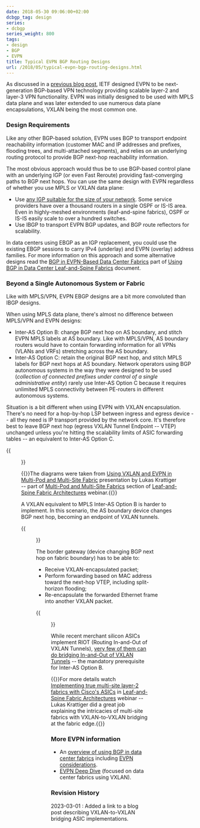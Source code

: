 ```yaml
---
date: 2018-05-30 09:06:00+02:00
dcbgp_tag: design
series:
- dcbgp
series_weight: 800
tags:
- design
- BGP
- EVPN
title: Typical EVPN BGP Routing Designs
url: /2018/05/typical-evpn-bgp-routing-designs.html
---
```

As discussed in a [previous blog post](http://blog.ipspace.net/2018/05/what-is-evpn.html), IETF designed EVPN to be next-generation BGP-based VPN technology providing scalable layer-2 and layer-3 VPN functionality. EVPN was initially designed to be used with MPLS data plane and was later extended to use numerous data plane encapsulations, VXLAN being the most common one.

### Design Requirements

Like any other BGP-based solution, EVPN uses BGP to transport endpoint reachability information (customer MAC and IP addresses and prefixes, flooding trees, and multi-attached segments), and relies on an underlying routing protocol to provide BGP next-hop reachability information.
<!--more-->
The most obvious approach would thus be to use BGP-based control plane with an underlying IGP (or even Fast Reroute) providing fast-converging paths to BGP next hops. You can use the same design with EVPN regardless of whether you use MPLS or VXLAN data plane:

-   Use [any IGP suitable for the size of your network](http://blog.ipspace.net/2018/05/is-ospf-or-is-is-good-enough-for-my.html). Some service providers have over a thousand routers in a single OSPF or IS-IS area. Even in highly-meshed environments (leaf-and-spine fabrics), OSPF or IS-IS easily scale to over a hundred switches.
-   Use IBGP to transport EVPN BGP updates, and BGP route reflectors for scalability.

In data centers using EBGP as an IGP replacement, you could use the existing EBGP sessions to carry IPv4 (underlay) and EVPN (overlay) address families. For more information on this approach and some alternative designs read the [BGP in EVPN-Based Data Center Fabrics](http://www.ipspace.net/Data_Center_BGP/BGP_in_EVPN-Based_Data_Center_Fabrics) part of [Using BGP in Data Center Leaf-and-Spine Fabrics](http://www.ipspace.net/Data_Center_BGP) document.

### Beyond a Single Autonomous System or Fabric

Like with MPLS/VPN, EVPN EBGP designs are a bit more convoluted than IBGP designs.

When using MPLS data plane, there's almost no difference between MPLS/VPN and EVPN designs:

-   Inter-AS Option B: change BGP next hop on AS boundary, and stitch EVPN MPLS labels at AS boundary. Like with MPLS/VPN, AS boundary routers would have to contain forwarding information for all VPNs (VLANs and VRFs) stretching across the AS boundary.
-   Inter-AS Option C: retain the original BGP next hop, and stitch MPLS labels for BGP next hops at AS boundary. Network operators using BGP autonomous systems in the way they were designed to be used (*collection of connected prefixes under control of a single administrative entity*) rarely use Inter-AS Option C because it requires unlimited MPLS connectivity between PE-routers in different autonomous systems.

Situation is a bit different when using EVPN with VXLAN encapsulation. There's no need for a hop-by-hop LSP between ingress and egress device -- all they need is IP transport provided by the network core. It's therefore best to leave BGP next hop (egress VXLAN Tunnel Endpoint -- VTEP) unchanged unless you're hitting the scalability limits of ASIC forwarding tables -- an equivalent to Inter-AS Option&nbsp;C.

{{<figure src="/2018/05/s1600-Multi-Pod+Overlay+Control+Plane.png" caption="Multi-pod EBGP - next hop is unchanged (diagram by Lukas Krattiger)">}}

{{<note>}}The diagrams were taken from [Using VXLAN and EVPN in Multi-Pod and Multi-Site Fabric](https://my.ipspace.net/bin/get?doc=73f25e70-31cd-11e8-b156-005056880254) presentation by Lukas Krattiger -- part of [Multi-Pod and Multi-Site Fabrics](https://my.ipspace.net/bin/list?id=Clos#MULTISITE) section of [Leaf-and-Spine Fabric Architectures](http://www.ipspace.net/Leaf-and-Spine_Fabric_Architectures) webinar.{{</note>}}

A VXLAN equivalent to MPLS Inter-AS Option B is harder to implement. In this scenario, the AS boundary device changes BGP next hop, becoming an endpoint of VXLAN tunnels.

{{<figure src="/2018/05/s1600-Multi-Site+Hierarchical+Control+Plane.png" caption="BGP next hop is changed on fabric boundary (diagram by Lukas Krattiger)">}}

The border gateway (device changing BGP next hop on fabric boundary) has to be able to:

-   Receive VXLAN-encapsulated packet;
-   Perform forwarding based on MAC address toward the next-hop VTEP, including split-horizon flooding;
-   Re-encapsulate the forwarded Ethernet frame into another VXLAN packet.

{{<figure src="/2018/05/s1600-Multi-Site+Border+Gateway.png" caption="Border gateways perform VXLAN-to-VXLAN forwarding (diagram by Lukas Krattiger)">}}

While recent merchant silicon ASICs implement RIOT (Routing In-and-Out of VXLAN Tunnels), [very few of them can do bridging In-and-Out of VXLAN Tunnels](https://blog.ipspace.net/2022/06/vxlan-bridging-dci.html) -- the mandatory prerequisite for Inter-AS Option&nbsp;B.

{{<note info>}}For more details watch [Implementing true multi-site layer-2 fabrics with Cisco's ASICs](https://my.ipspace.net/bin/list?id=Clos#MULTISITE) in [Leaf-and-Spine Fabric Architectures](http://www.ipspace.net/Leaf-and-Spine_Fabric_Architectures) webinar -- Lukas Krattiger did a great job explaining the intricacies of multi-site fabrics with VXLAN-to-VXLAN bridging at the fabric edge.{{</note>}}

### More EVPN information

-   An [overview of using BGP in data center fabrics](http://www.ipspace.net/Data_Center_BGP) including [EVPN considerations](http://www.ipspace.net/Data_Center_BGP/BGP_in_EVPN-Based_Data_Center_Fabrics).
-   [EVPN Deep Dive](http://www.ipspace.net/EVPN_Technical_Deep_Dive) (focused on data center fabrics using VXLAN).

### Revision History

2023-03-01
: Added a link to a blog post describing VXLAN-to-VXLAN bridging ASIC implementations.
